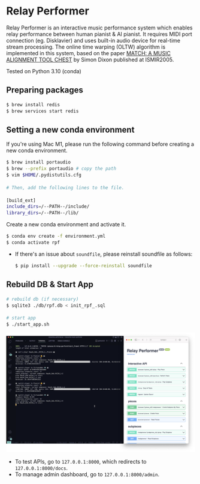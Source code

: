 # Relay Performer

Relay Performer is an interactive music performance system which enables relay performance between human pianist & AI pianist. It requires MIDI port connection (eg. Disklavier) and uses built-in audio device for real-time stream processing.
The online time warping (OLTW) algorithm is implemented in this system, based on the paper [MATCH: A MUSIC ALIGNMENT TOOL CHEST](http://www.cp.jku.at/research/papers/dixon_ismir_2005.pdf) by Simon Dixon published at ISMIR2005.


Tested on Python 3.10 (conda)

## Preparing packages

```bash
$ brew install redis
$ brew services start redis
```

## Setting a new conda environment

If you're using Mac M1, please run the following command before creating a new conda environment.

```bash
$ brew install portaudio
$ brew --prefix portaudio # copy the path
$ vim $HOME/.pydistutils.cfg

# Then, add the following lines to the file.

[build_ext]
include_dirs=/--PATH--/include/
library_dirs=/--PATH--/lib/
```

Create a new conda environment and activate it.

```bash
$ conda env create -f environment.yml
$ conda activate rpf
```

- If there's an issue about `soundfile`, please reinstall soundfile as follows:

    ```bash
    $ pip install --upgrade --force-reinstall soundfile
    ```

## Rebuild DB & Start App

```bash
# rebuild db (if necessary)
$ sqlite3 ./db/rpf.db < init_rpf_.sql

# start app
$ ./start_app.sh

```

![](./img/run_example.png)

- To test APIs, go to `127.0.0.1:8000`, which redirects to `127.0.0.1:8000/docs`.
- To manage admin dashboard, go to `127.0.0.1:8000/admin`.
